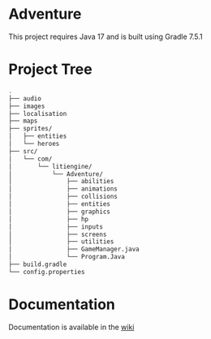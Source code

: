 # Adventure
This project requires Java 17 and is built using Gradle 7.5.1
# Project Tree
```bash
.
├── audio
├── images
├── localisation
├── maps
├── sprites/
│   ├── entities
│   └── heroes
├── src/
│   └── com/
│       └── litiengine/
│           └── Adventure/
│               ├── abilities
│               ├── animations
│               ├── collisions
│               ├── entities
│               ├── graphics
│               ├── hp
│               ├── inputs
│               ├── screens
│               ├── utilities
│               ├── GameManager.java
│               └── Program.Java
├── build.gradle
└── config.properties
```
# Documentation
Documentation is available in the [wiki](https://github.com/KoalaaDev/Adventure/wiki)
